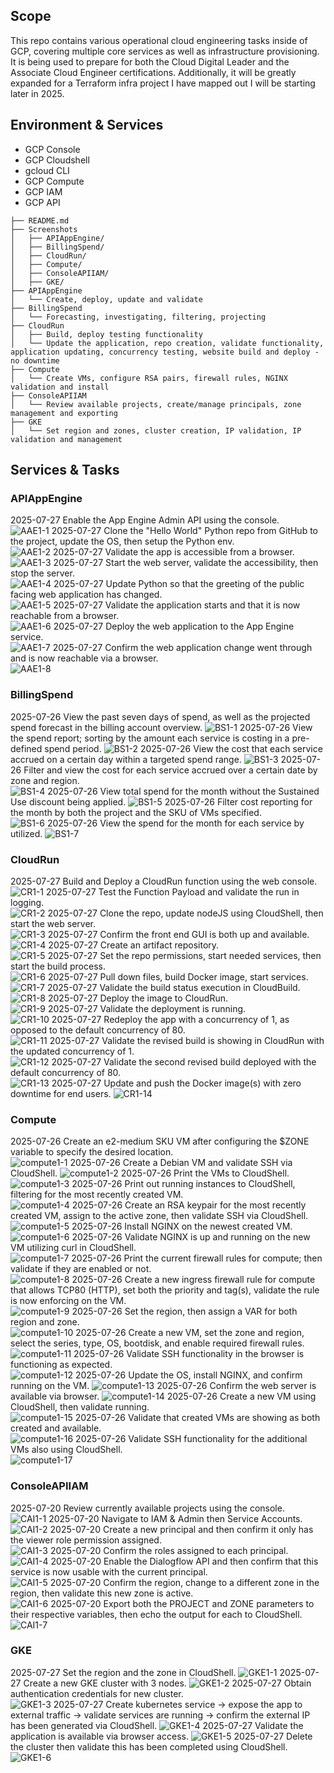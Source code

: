 ## Scope
This repo contains various operational cloud engineering tasks inside of GCP, covering multiple core services as well as infrastructure provisioning. It is being used to prepare for both the Cloud Digital Leader and the Associate Cloud Engineer certifications. Additionally, it will be greatly expanded for a Terraform infra project I have mapped out I will be starting later in 2025.

## Environment & Services
- GCP Console
- GCP Cloudshell 
- gcloud CLI
- GCP Compute
- GCP IAM
- GCP API

```
├── README.md
├── Screenshots
│   ├── APIAppEngine/
│   ├── BillingSpend/
│   ├── CloudRun/
│   ├── Compute/
│   ├── ConsoleAPIIAM/
│   ├── GKE/
├── APIAppEngine
│   └── Create, deploy, update and validate
├── BillingSpend
│   └── Forecasting, investigating, filtering, projecting
├── CloudRun
│   ├── Build, deploy testing functionality
│   └── Update the application, repo creation, validate functionality, application updating, concurrency testing, website build and deploy - no downtime
├── Compute
│   └── Create VMs, configure RSA pairs, firewall rules, NGINX validation and install
├── ConsoleAPIIAM
│   └── Review available projects, create/manage principals, zone management and exporting
├── GKE
│   └── Set region and zones, cluster creation, IP validation, IP validation and management
```

## Services & Tasks

### APIAppEngine 
2025-07-27 Enable the App Engine Admin API using the console.   
![AAE1-1](APIAppEngine/AAE1-1.png)
2025-07-27 Clone the "Hello World" Python repo from GitHub to the project, update the OS, then setup the Python env.    
![AAE1-2](APIAppEngine/AAE1-2.png)
2025-07-27 Validate the app is accessible from a browser.   
![AAE1-3](APIAppEngine/AAE1-3.png)
2025-07-27 Start the web server, validate the accessibility, then stop the server.    
![AAE1-4](APIAppEngine/AAE1-4.png)
2025-07-27 Update Python so that the greeting of the public facing web application has changed.   
![AAE1-5](APIAppEngine/AAE1-5.png)
2025-07-27 Validate the application starts and that it is now reachable from a browser.   
![AAE1-6](APIAppEngine/AAE1-6.png)
2025-07-27 Deploy the web application to the App Engine service.   
![AAE1-7](APIAppEngine/AAE1-7.png)
2025-07-27 Confirm the web application change went through and is now reachable via a browser.    
![AAE1-8](APIAppEngine/AAE1-8.png)

### BillingSpend
2025-07-26 View the past seven days of spend, as well as the projected spend forecast in the billing account overview.
![BS1-1](BillingSpend/BS1-1.png)
2025-07-26 View the spend report; sorting by the amount each service is costing in a pre-defined spend period.
![BS1-2](BillingSpend/BS1-2.png)
2025-07-26 View the cost that each service accrued on a certain day within a targeted spend range.
![BS1-3](BillingSpend/BS1-3.png)
2025-07-26 Filter and view the cost for each service accrued over a certain date by zone and region.  
![BS1-4](BillingSpend/BS1-4.png)
2025-07-26 View total spend for the month without the Sustained Use discount being applied.
![BS1-5](BillingSpend/BS1-5.png)
2025-07-26 Filter cost reporting for the month by both the project and the SKU of VMs specified.  
![BS1-6](BillingSpend/BS1-6.png)
2025-07-26 View the spend for the month for each service by utilized.
![BS1-7](BillingSpend/BS1-7.png)

### CloudRun
2025-07-27 Build and Deploy a CloudRun function using the web console.  
![CR1-1](CloudRun/CR1-1.png)
2025-07-27 Test the Function Payload and validate the run in logging.  
![CR1-2](CloudRun/CR1-2.png)
2025-07-27 Clone the repo, update nodeJS using CloudShell, then start the web server.  
![CR1-3](CloudRun/CR1-3.png)
2025-07-27 Confirm the front end GUI is both up and available.  
![CR1-4](CloudRun/CR1-4.png)
2025-07-27 Create an artifact repository.  
![CR1-5](CloudRun/CR1-5.png)
2025-07-27 Set the repo permissions, start needed services, then start the build process.  
![CR1-6](CloudRun/CR1-6.png)
2025-07-27 Pull down files, build Docker image, start services.  
![CR1-7](CloudRun/CR1-7.png)
2025-07-27 Validate the build status execution in CloudBuild.  
![CR1-8](CloudRun/CR1-8.png)
2025-07-27 Deploy the image to CloudRun.  
![CR1-9](CloudRun/CR1-9.png)
2025-07-27 Validate the deployment is running.  
![CR1-10](CloudRun/CR1-10.png)
2025-07-27 Redeploy the app with a concurrency of 1, as opposed to the default concurrency of 80.  
![CR1-11](CloudRun/CR1-11.png)
2025-07-27 Validate the revised build is showing in CloudRun with the updated concurrency of 1.  
![CR1-12](CloudRun/CR1-12.png)
2025-07-27 Validate the second revised build deployed with the default concurrency of 80.  
![CR1-13](CloudRun/CR1-13.png)
2025-07-27 Update and push the Docker image(s) with zero downtime for end users. 
![CR1-14](CloudRun/CR1-14.png)

### Compute
2025-07-26 Create an e2-medium SKU VM after configuring the $ZONE variable to specify the desired location.  
![compute1-1](Compute/compute1-1.png)
2025-07-26 Create a Debian VM and validate SSH via CloudShell. 
![compute1-2](Compute/compute1-2.png)
2025-07-26 Print the VMs to CloudShell.  
![compute1-3](Compute/compute1-3.png)
2025-07-26 Print out running instances to CloudShell, filtering for the most recently created VM.  
![compute1-4](Compute/compute1-4.png)
2025-07-26 Create an RSA keypair for the most recently created VM, assign to the active zone, then validate SSH via CloudShell.  
![compute1-5](Compute/compute1-5.png)
2025-07-26 Install NGINX on the newest created VM.  
![compute1-6](Compute/compute1-6.png)
2025-07-26 Validate NGINX is up and running on the new VM utilizing curl in CloudShell.  
![compute1-7](Compute/compute1-7.png)
2025-07-26 Print the current firewall rules for compute; then validate if they are enabled or not.  
![compute1-8](Compute/compute1-8.png)
2025-07-26 Create a new ingress firewall rule for compute that allows TCP80 (HTTP), set both the priority and tag(s), validate the rule is now enforcing on the VM.  
![compute1-9](Compute/compute1-9.png)
2025-07-26 Set the region, then assign a VAR for both region and zone.  
![compute1-10](Compute/compute1-10.png)
2025-07-26 Create a new VM, set the zone and region, select the series, type, OS, bootdisk, and enable required firewall rules.  
![compute1-11](Compute/compute1-11.png)
2025-07-26 Validate SSH functionality in the browser is functioning as expected.  
![compute1-12](Compute/compute1-12.png)
2025-07-26 Update the OS, install NGINX, and confirm running on the VM.
![compute1-13](Compute/compute1-13.png)
2025-07-26 Confirm the web server is available via browser.
![compute1-14](Compute/compute1-14.png)
2025-07-26 Create a new VM using CloudShell, then validate running.  
![compute1-15](Compute/compute1-15.png)
2025-07-26 Validate that created VMs are showing as both created and available.  
![compute1-16](Compute/compute1-16.png)
2025-07-26 Validate SSH functionality for the additional VMs also using CloudShell.  
![compute1-17](Compute/compute1-17.png)

### ConsoleAPIIAM
2025-07-20 Review currently available projects using the console.  
![CAI1-1](ConsoleAPIIAM/CAI1-1.png)
2025-07-20 Navigate to IAM & Admin then Service Accounts.  
![CAI1-2](ConsoleAPIIAM/CAI1-2.png)
2025-07-20 Create a new principal and then confirm it only has the viewer role permission assigned.  
![CAI1-3](ConsoleAPIIAM/CAI1-3.png)
2025-07-20 Confirm the roles assigned to each principal.
![CAI1-4](ConsoleAPIIAM/CAI1-4.png)
2025-07-20 Enable the Dialogflow API and then confirm that this service is now usable with the current principal.  
![CAI1-5](ConsoleAPIIAM/CAI1-5.png)
2025-07-20 Confirm the region, change to a different zone in the region, then validate this new zone is active.  
![CAI1-6](ConsoleAPIIAM/CAI1-6.png)
2025-07-20 Export both the PROJECT and ZONE parameters to their respective variables, then echo the output for each to CloudShell.
![CAI1-7](ConsoleAPIIAM/CAI1-7.png)

### GKE 
2025-07-27 Set the region and the zone in CloudShell. 
![GKE1-1](GKE/GKE1-1.png)
2025-07-27 Create a new GKE cluster with 3 nodes.
![GKE1-2](GKE/GKE1-2.png)
2025-07-27 Obtain authentication credentials for new cluster.  
![GKE1-3](GKE/GKE1-3.png)
2025-07-27 Create kubernetes service -> expose the app to external traffic -> validate services are running -> confirm the external IP has been generated via CloudShell. 
![GKE1-4](GKE/GKE1-4.png)
2025-07-27 Validate the application is available via browser access.
![GKE1-5](GKE/GKE1-5.png)
2025-07-27 Delete the cluster then validate this has been completed using CloudShell.  
![GKE1-6](GKE/GKE1-6.png)
